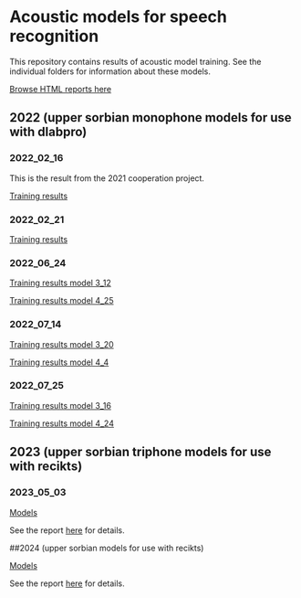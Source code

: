 # Acoustic models for speech recognition

This repository contains results of acoustic model training. See the individual folders for information about these models.

[Browse HTML reports here](https://zalozbadev.github.io/speech_recognition_pretrained_models/)

## 2022 (upper sorbian monophone models for use with dlabpro)

### 2022_02_16

This is the result from the 2021 cooperation project.

[Training results](dlabpro/hsb/2022_02_16/report_3_8.html)

### 2022_02_21

[Training results](dlabpro/hsb/2022_02_21/results.html)

### 2022_06_24

[Training results model 3_12](dlabpro/hsb/2022_06_24/report_3_12.html)

[Training results model 4_25](dlabpro/hsb/2022_06_24/report_4_25.html)

### 2022_07_14

[Training results model 3_20](dlabpro/hsb/2022_07_14/report_3_20.html)

[Training results model 4_4](dlabpro/hsb/2022_07_14/report_4_4.html)

### 2022_07_25

[Training results model 3_16](dlabpro/hsb/2022_07_25/report_3_16.html)

[Training results model 4_24](dlabpro/hsb/2022_07_25/report_4_24.html)

## 2023 (upper sorbian triphone models for use with recikts)

### 2023_05_03

[Models](kaldi_recikts/hsb/2023_05_03/)

See the report [here](https://digiserb.de/neuigkeiten-zur-maschinellen-spracherkennung-des-sorbischen/) for details.

##2024 (upper sorbian models for use with recikts)

[Models](kaldi_recikts/hsb/2024_01_04)

See the report [here](https://digiserb.de/spoznawanje_rece_transkripty/) for details.
